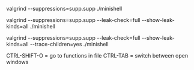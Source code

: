  

valgrind --suppressions=supp.supp ./minishell

valgrind --suppressions=supp.supp --leak-check=full --show-leak-kinds=all ./minishell

valgrind --suppressions=supp.supp --leak-check=full --show-leak-kinds=all --trace-children=yes ./minishell


CTRL-SHIFT-O = go to functions in file
CTRL-TAB = switch between open windows